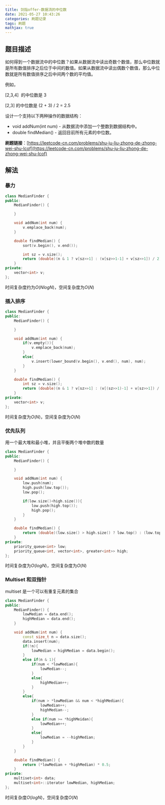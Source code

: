 ```yaml
---
title: 剑指offer-数据流的中位数
date: 2021-05-27 10:43:26
categories: 刷题记录
tags: 刷题
mathjax: true
---
```


## 题目描述

如何得到一个数据流中的中位数？如果从数据流中读出奇数个数值，那么中位数就是所有数值排序之后位于中间的数值。如果从数据流中读出偶数个数值，那么中位数就是所有数值排序之后中间两个数的平均值。

例如，

[2,3,4]  的中位数是 3

[2,3] 的中位数是 (2 + 3) / 2 = 2.5

设计一个支持以下两种操作的数据结构：

- void addNum(int num) - 从数据流中添加一个整数到数据结构中。
- double findMedian() - 返回目前所有元素的中位数。

**刷题链接**：[https://leetcode-cn.com/problems/shu-ju-liu-zhong-de-zhong-wei-shu-lcof](https://leetcode-cn.com/problems/shu-ju-liu-zhong-de-zhong-wei-shu-lcof)

<!--more-->

## 解法

### 暴力

```C++
class MedianFinder {
public:
    MedianFinder() {

    }

    void addNum(int num) {
        v.emplace_back(num);
    }

    double findMedian() {
        sort(v.begin(), v.end());

        int sz = v.size();
        return (double)(n & 1 ? v[sz>>1] : (v[sz>>1-1] + v[sz>>1]) / 2);
    }
private:
    vector<int> v;
};
```

时间复杂度约为$O(NlogN)$，空间复杂度为$O(N)$

### 插入排序

```C++
class MedianFinder {
public:
    MedianFinder() {

    }

    void addNum(int num) {
        if(v.empty()){
            v.emplace_back(num);
        }
        else{
            v.insert(lower_bound(v.begin(), v.end(), num), num);
        }
    }

    double findMedian() {
        int sz = v.size();
        return (double)(n & 1 ? v[sz>>1] : (v[(sz>>1)-1] + v[sz>>1]) / 2);
    }
private:
    vector<int> v;
};
```

时间复杂度为$O(N)$，空间复杂度为$O(N)$

### 优先队列

用一个最大堆和最小堆，并且平衡两个堆中数的数量

```C++
class MedianFinder {
public:
    MedianFinder() {

    }

    void addNum(int num) {
        low.push(num);
        high.push(low.top());
        low.pop();

        if(low.size()<high.size()){
            low.push(high.top());
            high.pop();
        }
    }

    double findMedian() {
        return (double)(low.size() > high.size() ? low.top() : (low.top()+high.top())/2);
    }
private:
    priority_queue<int> low;
    priority_queue<int, vector<int>, greater<int>> high;
};
```

时间复杂度为$O(logN)$，空间复杂度为$O(N)$

### Multiset 和双指针

multiset 是一个可以有重复元素的集合

```C++
class MedianFinder {
public:
    MedianFinder() {
        lowMedian = data.end();
        highMedian = data.end();
    }

    void addNum(int num) {
        const size_t n = data.size();
        data.insert(num);
        if(!n){
            lowMedian = highMedian = data.begin();
        }
        else if(n & 1){
            if(num < *lowMedian){
                lowMedian--;
            }
            else{
                highMedian++;
            }
        }
        else{
            if(num > *lowMedian && num < *highMedian){
                lowMedian++;
                highMedian--;
            }
            else if(num >= *highMeidan){
                lowMedian++;
            }
            else{
                lowMedian = --highMedian;
            }
        }
    }

    double findMedian() {
        return (*lowMedian + *highMedian) * 0.5;
    }
private:
    multiset<int> data;
    multiset<int>::iterator lowMedian, highMedian;
};
```

时间复杂度$O(logN)$，空间复杂度$O(N)$
